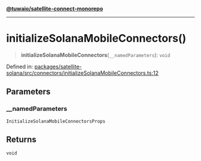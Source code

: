 [**@tuwaio/satellite-connect-monorepo**](../../../README.md)

***

# initializeSolanaMobileConnectors()

> **initializeSolanaMobileConnectors**(`__namedParameters`): `void`

Defined in: [packages/satellite-solana/src/connectors/initializeSolanaMobileConnectors.ts:12](https://github.com/TuwaIO/satellite-connect/blob/bbc901b8bff3563e4096dc064e78e33cabbe6cb0/packages/satellite-solana/src/connectors/initializeSolanaMobileConnectors.ts#L12)

## Parameters

### \_\_namedParameters

`InitializeSolanaMobileConnectorsProps`

## Returns

`void`
